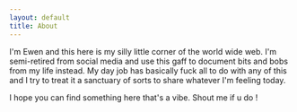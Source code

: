 ```yaml
---
layout: default
title: About
---
```


I'm Ewen and this here is my silly little corner of the world wide web. I'm semi-retired from social media and use this gaff to document bits and bobs from my life instead. My day job has basically fuck all to do with any of this and I try to treat it a sanctuary of sorts to share whatever I'm feeling today.

I hope you can find something here that's a vibe. Shout me if u do !
